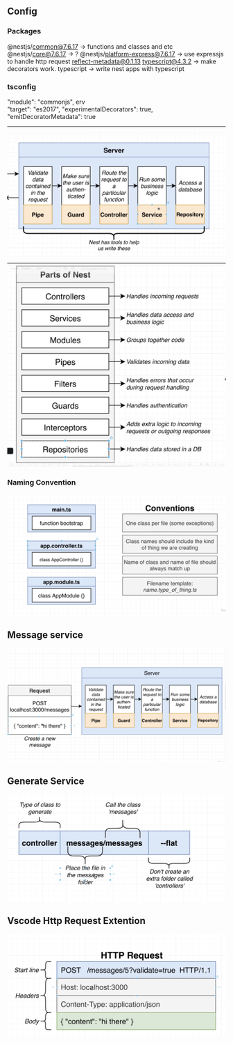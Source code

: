 ## Config
### Packages
@nestjs/common@7.6.17                    -> functions and classes and etc
@nestjs/core@7.6.17                      -> ?
@nestjs/platform-express@7.6.17          -> use expressjs to handle http request
reflect-metadata@0.1.13 typescript@4.3.2 -> make decorators work.
typescript                               -> write nest apps with typescript

### tsconfig
"module": "commonjs", erv              
"target": "es2017",
"experimentalDecorators": true,
"emitDecoratorMetadata": true 

---
![Server](./img/server.png)

![Nestjs](./img/partsOfNest.png)

### Naming Convention
![NamingConvention](./img/naming.png)

## Message service
![Message](./img/messages.png)

## Generate Service
![Message](./img/generateController.png)

## Vscode Http Request Extention
![httpRequest](./img/httpRequest.png)